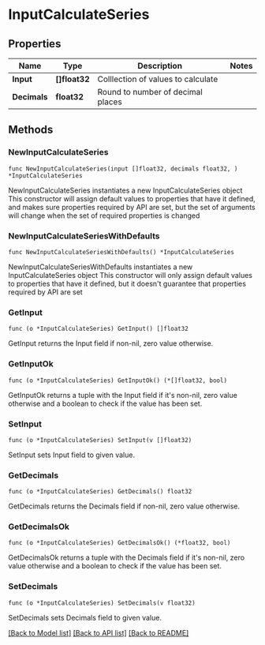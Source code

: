 # InputCalculateSeries

## Properties

Name | Type | Description | Notes
------------ | ------------- | ------------- | -------------
**Input** | **[]float32** | Colllection of values to calculate | 
**Decimals** | **float32** | Round to number of decimal places | 

## Methods

### NewInputCalculateSeries

`func NewInputCalculateSeries(input []float32, decimals float32, ) *InputCalculateSeries`

NewInputCalculateSeries instantiates a new InputCalculateSeries object
This constructor will assign default values to properties that have it defined,
and makes sure properties required by API are set, but the set of arguments
will change when the set of required properties is changed

### NewInputCalculateSeriesWithDefaults

`func NewInputCalculateSeriesWithDefaults() *InputCalculateSeries`

NewInputCalculateSeriesWithDefaults instantiates a new InputCalculateSeries object
This constructor will only assign default values to properties that have it defined,
but it doesn't guarantee that properties required by API are set

### GetInput

`func (o *InputCalculateSeries) GetInput() []float32`

GetInput returns the Input field if non-nil, zero value otherwise.

### GetInputOk

`func (o *InputCalculateSeries) GetInputOk() (*[]float32, bool)`

GetInputOk returns a tuple with the Input field if it's non-nil, zero value otherwise
and a boolean to check if the value has been set.

### SetInput

`func (o *InputCalculateSeries) SetInput(v []float32)`

SetInput sets Input field to given value.


### GetDecimals

`func (o *InputCalculateSeries) GetDecimals() float32`

GetDecimals returns the Decimals field if non-nil, zero value otherwise.

### GetDecimalsOk

`func (o *InputCalculateSeries) GetDecimalsOk() (*float32, bool)`

GetDecimalsOk returns a tuple with the Decimals field if it's non-nil, zero value otherwise
and a boolean to check if the value has been set.

### SetDecimals

`func (o *InputCalculateSeries) SetDecimals(v float32)`

SetDecimals sets Decimals field to given value.



[[Back to Model list]](../README.md#documentation-for-models) [[Back to API list]](../README.md#documentation-for-api-endpoints) [[Back to README]](../README.md)


